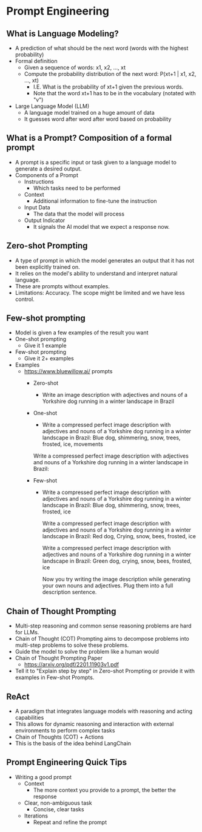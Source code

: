# Prompt Engineering

## What is Language Modeling?

* A prediction of what should be the next word (words with the highest probability)
* Formal definition
  * Given a sequence of words: x1, x2, ..., xt
  * Compute the probability distribution of the next word: P(xt+1 | x1, x2, ..., xt) 
    * I.E. What is the probability of xt+1 given the previous words.
    * Note that the word xt+1 has to be in the vocabulary (notated with "v")
* Large Language Model (LLM)
  * A language model trained on a huge amount of data
  * It guesses word after word after word based on probability

## What is a Prompt? Composition of a formal prompt

* A prompt is a specific input or task given to a language model to generate a desired output.
* Components of a Prompt
  * Instructions
    * Which tasks need to be performed
  * Context
    * Additional information to fine-tune the instruction
  * Input Data
    * The data that the model will process
  * Output Indicator
    * It signals the AI model that we expect a response now.

## Zero-shot Prompting

* A type of prompt in which the model generates an output that it has not been explicitly trained on.
* It relies on the model's ability to understand and interpret natural language.
* These are prompts without examples.
* Limitations: Accuracy. The scope might be limited and we have less control.

## Few-shot prompting

* Model is given a few examples of the result you want
* One-shot prompting
  * Give it 1 example
* Few-shot prompting
  * Give it 2+ examples
* Examples
  * https://www.bluewillow.ai/ prompts
    * Zero-shot
      * Write an image description with adjectives and nouns of a Yorkshire dog running in a winter landscape in Brazil
    * One-shot
      * Write a compressed perfect image description with adjectives and nouns of a Yorkshire dog running in a winter 
      landscape in Brazil:
      Blue dog, shimmering, snow, trees, frosted, ice, movements

      Write a compressed perfect image description with adjectives and nouns of a Yorkshire dog running in a winter
      landscape in Brazil:
    * Few-shot
      * Write a compressed perfect image description with adjectives and nouns of a Yorkshire dog running in a winter
        landscape in Brazil:
        Blue dog, shimmering, snow, trees, frosted, ice

        Write a compressed perfect image description with adjectives and nouns of a Yorkshire dog running in a winter
        landscape in Brazil:
        Red dog, Crying, snow, bees, frosted, ice

        Write a compressed perfect image description with adjectives and nouns of a Yorkshire dog running in a winter
        landscape in Brazil:
        Green dog, crying, snow, bees, frosted, ice

        Now you try writing the image description while generating your own nouns and adjectives. Plug them into a full
        description sentence.

## Chain of Thought Prompting

* Multi-step reasoning and common sense reasoning problems are hard for LLMs.
* Chain of Thought (COT) Prompting aims to decompose problems into multi-step problems to solve these problems.
* Guide the model to solve the problem like a human would
* Chain of Thought Prompting Paper
  * https://arxiv.org/pdf/2201.11903v1.pdf
* Tell it to "Explain step by step" in Zero-shot Prompting or provide it with examples in Few-shot Prompts.

## ReAct

* A paradigm that integrates language models with reasoning and acting capabilities
* This allows for dynamic reasoning and interaction with external environments to perform complex tasks
* Chain of Thoughts (COT) + Actions
* This is the basis of the idea behind LangChain

## Prompt Engineering Quick Tips

* Writing a good prompt
  * Context
    * The more context you provide to a prompt, the better the response
  * Clear, non-ambiguous task
    * Concise, clear tasks
  * Iterations
    * Repeat and refine the prompt
